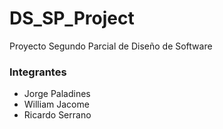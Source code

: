 # DS_SP_Project #
Proyecto Segundo Parcial de Diseño de Software

### Integrantes ###
* Jorge Paladines
* William Jacome
* Ricardo Serrano
